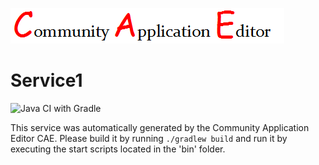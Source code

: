 ![CAE](https://github.com/GHProjectsTest/microservice-266/blob/master/img/logo.png)  

Service1
===================
![Java CI with Gradle](https://github.com/GHProjectsTest/microservice-266/workflows/Java%20CI%20with%20Gradle/badge.svg?branch=master)

This service was automatically generated by the Community Application Editor CAE. Please build it by running `./gradlew build` and run it by executing the start scripts located in the 'bin' folder.
